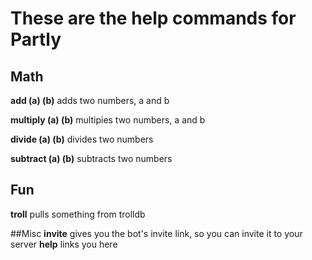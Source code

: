 # These are the help commands for Partly

## Math
**add (a) (b)** adds two numbers, a and b

**multiply (a) (b)** multipies two numbers, a and b

**divide (a) (b)** divides two numbers

**subtract (a) (b)** subtracts two numbers

## Fun
**troll** pulls something from trolldb

##Misc
**invite** gives you the bot's invite link, so you can invite it to your server
**help** links you here
